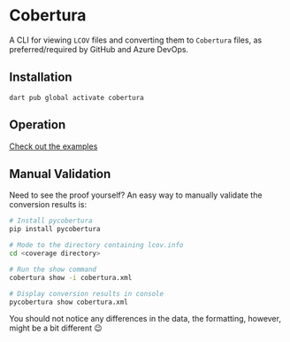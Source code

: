 # Cobertura

A CLI for viewing `LCOV` files and converting them to `Cobertura` files, as preferred/required by GitHub and Azure DevOps.

## Installation

```shell
dart pub global activate cobertura
```

## Operation

[Check out the examples](example/example.md)

## Manual Validation

Need to see the proof yourself? An easy way to manually validate the conversion results is:

```sh
# Install pycobertura
pip install pycobertura

# Mode to the directory containing lcov.info
cd <coverage directory>

# Run the show command
cobertura show -i cobertura.xml

# Display conversion results in console
pycobertura show cobertura.xml
```

You should not notice any differences in the data, the formatting, however, might be a bit different 😉
